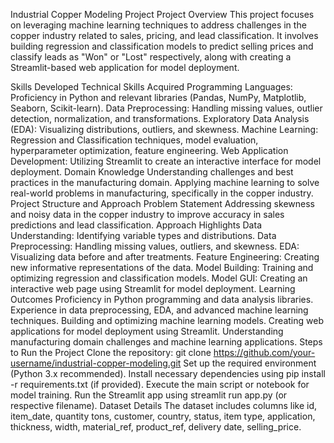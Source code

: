 Industrial Copper Modeling Project Project Overview This project focuses on leveraging machine learning techniques to address challenges in the copper industry related to sales, pricing, and lead classification. It involves building regression and classification models to predict selling prices and classify leads as "Won" or "Lost" respectively, along with creating a Streamlit-based web application for model deployment.

Skills Developed Technical Skills Acquired Programming Languages: Proficiency in Python and relevant libraries (Pandas, NumPy, Matplotlib, Seaborn, Scikit-learn). Data Preprocessing: Handling missing values, outlier detection, normalization, and transformations. Exploratory Data Analysis (EDA): Visualizing distributions, outliers, and skewness. Machine Learning: Regression and Classification techniques, model evaluation, hyperparameter optimization, feature engineering. Web Application Development: Utilizing Streamlit to create an interactive interface for model deployment. Domain Knowledge Understanding challenges and best practices in the manufacturing domain. Applying machine learning to solve real-world problems in manufacturing, specifically in the copper industry. Project Structure and Approach Problem Statement Addressing skewness and noisy data in the copper industry to improve accuracy in sales predictions and lead classification. Approach Highlights Data Understanding: Identifying variable types and distributions. Data Preprocessing: Handling missing values, outliers, and skewness. EDA: Visualizing data before and after treatments. Feature Engineering: Creating new informative representations of the data. Model Building: Training and optimizing regression and classification models. Model GUI: Creating an interactive web page using Streamlit for model deployment. Learning Outcomes Proficiency in Python programming and data analysis libraries. Experience in data preprocessing, EDA, and advanced machine learning techniques. Building and optimizing machine learning models. Creating web applications for model deployment using Streamlit. Understanding manufacturing domain challenges and machine learning applications. Steps to Run the Project Clone the repository: git clone https://github.com/your-username/industrial-copper-modeling.git Set up the required environment (Python 3.x recommended). Install necessary dependencies using pip install -r requirements.txt (if provided). Execute the main script or notebook for model training. Run the Streamlit app using streamlit run app.py (or respective filename). Dataset Details The dataset includes columns like id, item_date, quantity tons, customer, country, status, item type, application, thickness, width, material_ref, product_ref, delivery date, selling_price.
